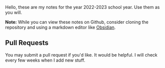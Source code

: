 Hello, these are my notes for the year 2022-2023 school year. Use them as you will. 

**Note:** While you can view these notes on Github, consider cloning the repository and using a markdown editor like [Obsidian](https://obsidian.md/). 

## Pull Requests
You may submit a pull request if you'd like. It would be helpful. I will check every few weeks when I add new stuff.